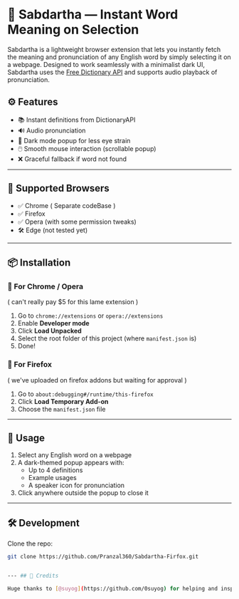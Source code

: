 # 📖 Sabdartha — Instant Word Meaning on Selection

Sabdartha is a lightweight browser extension that lets you instantly fetch the meaning and pronunciation of any English word by simply selecting it on a webpage. Designed to work seamlessly with a minimalist dark UI, Sabdartha uses the [Free Dictionary API](https://dictionaryapi.dev/) and supports audio playback of pronunciation.

## ⚙️ Features

- 📚 Instant definitions from DictionaryAPI
- 🔊 Audio pronunciation 
- 🌙 Dark mode popup for less eye strain
- 🖱️ Smooth mouse interaction (scrollable popup)
- ❌ Graceful fallback if word not found

---

## 🧩 Supported Browsers

- ✅ Chrome ( Separate codeBase ) 
- ✅ Firefox
- ✅ Opera (with some permission tweaks)
- 🛠️ Edge (not tested yet)

---

## 📦 Installation

### 🔹 For Chrome / Opera
( can't really pay $5 for this lame extension ) 
1. Go to `chrome://extensions` or `opera://extensions`
2. Enable **Developer mode**
3. Click **Load Unpacked**
4. Select the root folder of this project (where `manifest.json` is)
5. Done!

### 🔸 For Firefox 

( we've uploaded on firefox addons but waiting for approval ) 
1. Go to `about:debugging#/runtime/this-firefox`
2. Click **Load Temporary Add-on**
3. Choose the `manifest.json` file


---

## 🚀 Usage

1. Select any English word on a webpage
2. A dark-themed popup appears with:
   - Up to 4 definitions
   - Example usages
   - A speaker icon for pronunciation
3. Click anywhere outside the popup to close it

---

## 🛠️ Development

Clone the repo:

```bash
git clone https://github.com/Pranzal360/Sabdartha-Firfox.git


--- ## 🙏 Credits 

Huge thanks to [@suyog](https://github.com/0suyog) for helping and inspiring this project!


